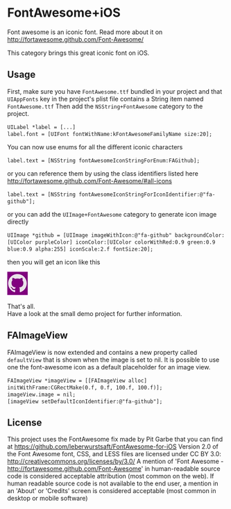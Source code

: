FontAwesome+iOS
===================

Font awesome is an iconic font. Read more about it on http://fortawesome.github.com/Font-Awesome/

This category brings this great iconic font on iOS.

Usage
--------------------

First, make sure you have `FontAwesome.ttf` bundled in your project and that `UIAppFonts` key in the project's plist file contains a String item named `FontAwesome.ttf` 
Then add the `NSString+FontAwesome` category to the project.

	UILabel *label = [...]
	label.font = [UIFont fontWithName:kFontAwesomeFamilyName size:20];
	
You can now use enums for all the different iconic characters

	
	label.text = [NSString fontAwesomeIconStringForEnum:FAGithub];
or you can reference them by using the class identifiers listed here http://fortawesome.github.com/Font-Awesome/#all-icons

	
	label.text = [NSString fontAwesomeIconStringForIconIdentifier:@"fa-github"];
or you can add the `UIImage+FontAwesome` category to generate icon image directly

	UIImage *github = [UIImage imageWithIcon:@"fa-github" backgroundColor:[UIColor purpleColor] iconColor:[UIColor colorWithRed:0.9 green:0.9 blue:0.9 alpha:255] iconScale:2.f fontSize:20];
then you will get an icon like this

![image](Resources/fontawesome-github.jpg)

That's all.  
Have a look at the small demo project for further information.

FAImageView
--------------------

FAImageView is now extended and contains a new property called `defaultView` that is shown when the image is set to nil.
It is possible to use one the font-awesome icon as a default placeholder for an image view.

	FAImageView *imageView = [[FAImageView alloc] initWithFrame:CGRectMake(0.f, 0.f, 100.f, 100.f)];
    imageView.image = nil;
    [imageView setDefaultIconIdentifier:@"fa-github"];

License
-------------------

This project uses the FontAwesome fix made by Pit Garbe that you can find at https://github.com/leberwurstsaft/FontAwesome-for-iOS Version 2.0 of the Font Awesome font, CSS, and LESS files are licensed under CC BY 3.0: http://creativecommons.org/licenses/by/3.0/ A mention of 'Font Awesome - http://fortawesome.github.com/Font-Awesome' in human-readable source code is considered acceptable attribution (most common on the web). If human readable source code is not available to the end user, a mention in an 'About' or 'Credits' screen is considered acceptable (most common in desktop or mobile software)
